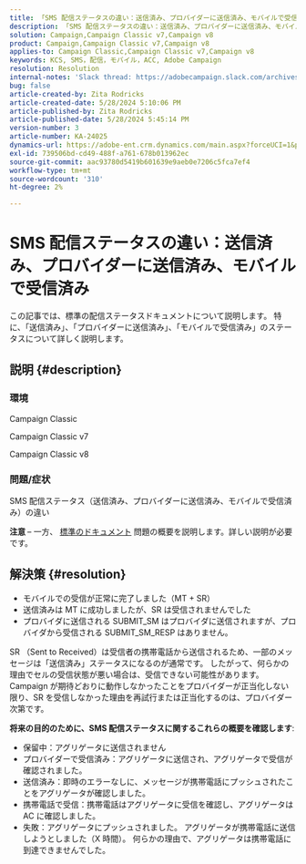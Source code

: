 ```yaml
---
title: 「SMS 配信ステータスの違い：送信済み、プロバイダーに送信済み、モバイルで受信済み」
description: 「SMS 配信ステータスの違い：送信済み、プロバイダーに送信済み、モバイルで受信済み」
solution: Campaign,Campaign Classic v7,Campaign v8
product: Campaign,Campaign Classic v7,Campaign v8
applies-to: Campaign Classic,Campaign Classic v7,Campaign v8
keywords: KCS, SMS，配信，モバイル，ACC, Adobe Campaign
resolution: Resolution
internal-notes: 'Slack thread: https://adobecampaign.slack.com/archives/C05C0R93W07/p1711386392282549      Internal Wiki from R&D: https://wiki.corp.adobe.com/pages/viewpage.action?spaceKey=neolane&title=SMS+connector+protocol+and+settings'
bug: false
article-created-by: Zita Rodricks
article-created-date: 5/28/2024 5:10:06 PM
article-published-by: Zita Rodricks
article-published-date: 5/28/2024 5:45:14 PM
version-number: 3
article-number: KA-24025
dynamics-url: https://adobe-ent.crm.dynamics.com/main.aspx?forceUCI=1&pagetype=entityrecord&etn=knowledgearticle&id=fb6d7b1b-151d-ef11-840a-000d3a372703
exl-id: 739506bd-cd49-488f-a761-678b013962ec
source-git-commit: aac93780d5419b601639e9aeb0e7206c5fca7ef4
workflow-type: tm+mt
source-wordcount: '310'
ht-degree: 2%

---
```


# SMS 配信ステータスの違い：送信済み、プロバイダーに送信済み、モバイルで受信済み


この記事では、標準の配信ステータスドキュメントについて説明します。 特に、「送信済み」、「プロバイダーに送信済み」、「モバイルで受信済み」のステータスについて詳しく説明します。





## 説明 {#description}


### 環境

Campaign Classic

Campaign Classic v7

Campaign Classic v8

### 問題/症状

SMS 配信ステータス（送信済み、プロバイダーに送信済み、モバイルで受信済み）の違い

<b>注意 </b> – 一方、 [標準のドキュメント](https://experienceleague.adobe.com/en/docs/campaign-classic/using/sending-messages/monitoring-deliveries/delivery-statuses) 問題の概要を説明します。詳しい説明が必要です。


## 解決策 {#resolution}


- モバイルでの受信が正常に完了しました（MT + SR）
- 送信済みは MT に成功しましたが、SR は受信されませんでした
- プロバイダに送信される SUBMIT_SM はプロバイダに送信されますが、プロバイダから受信される SUBMIT_SM_RESP はありません。


SR （Sent to Received）は受信者の携帯電話から送信されるため、一部のメッセージは「送信済み」ステータスになるのが通常です。 したがって、何らかの理由でセルの受信状態が悪い場合は、受信できない可能性があります。 Campaign が期待どおりに動作しなかったことをプロバイダーが正当化しない限り、SR を受信しなかった理由を再試行または正当化するのは、プロバイダー次第です。



<b>将来の目的のために、SMS 配信ステータスに関するこれらの概要を確認します</b>:

- 保留中：アグリゲータに送信されません
- プロバイダーで受信済み：アグリゲータに送信され、アグリゲータで受信が確認されました。
- 送信済み：即時のエラーなしに、メッセージが携帯電話にプッシュされたことをアグリゲータが確認しました。
- 携帯電話で受信：携帯電話はアグリゲータに受信を確認し、アグリゲータは AC に確認しました。
- 失敗：アグリゲータにプッシュされました。 アグリゲータが携帯電話に送信しようとしました（X 時間）。 何らかの理由で、アグリゲータは携帯電話に到達できませんでした。
